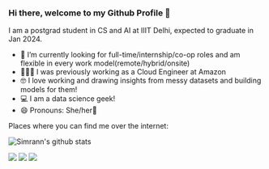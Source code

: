 
### Hi there, welcome to my Github Profile 👋

I am a postgrad student in CS and AI at IIIT Delhi, expected to graduate in Jan 2024.

- 🎯 I’m currently looking for full-time/internship/co-op roles and am flexible in every work model(remote/hybrid/onsite)
- 👩🏻‍💻 I was previously working as a Cloud Engineer at Amazon
- 🤓 I love working and drawing insights from messy datasets and building models for them! 
- 💻 I am a data science geek!
- 😄 Pronouns: She/her💖

Places where you can find me over the internet:




![Simrann's github stats](https://github-readme-stats.vercel.app/api?username=simrann20)

[<img src="https://img.shields.io/badge/twitter-%231DA1F2.svg?&style=for-the-badge&logo=twitter&logoColor=white" />](https://twitter.com/Simrann_Arora) [<img src="https://img.shields.io/badge/medium-%2312100E.svg?&style=for-the-badge&logo=medium&logoColor=white" />](https://medium.com/simrann20)  [<img src="https://img.shields.io/badge/linkedin-%230077B5.svg?&style=for-the-badge&logo=linkedin&logoColor=white" />](https://www.linkedin.com/in/simrannarora/)
